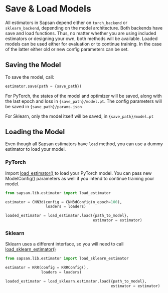 # Save & Load Models

All estimators in Sapsan depend either on `torch_backend` or `sklearn_backend`, depending on the model architecture. Both backends have save and load functions. Thus, no matter whether you are using included estimators or designing your own, both methods will be available. Loaded models can be used either for evaluation or to continue training. In the case of the latter either old or new config parameters can be set.

## Saving the Model
To save the model, call:

```python
estimator.save(path = {save_path})
```

For PyTorch, the states of the model and optimizer will be saved, along with the last epoch and loss in `{save_path}/model.pt`. The config parameters will be saved in `{save_path}/params.json`

For Sklearn, only the model itself will be saved, in `{save_path}/model.pt`

## Loading the Model

Even though all Sapsan estimators have `load` method, you can use a dummy estimator to load your model.


### PyTorch
Import [load_estimator()](/reference/api/#load_estimator) to load your  PyTorch model. You can pass new ModelConfig() parameters as well if you intend to continue training your model.

```python
from sapsan.lib.estimator import load_estimator

estimator = CNN3d(config = CNN3dConfig(n_epoch=100),
                  loaders = loaders)

loaded_estimator = load_estimator.load({path_to_model}, 
                                       estimator = estimator)
```

### Sklearn
Sklearn uses a different interface, so you will need to call [load_sklearn_estimator()](/reference/api/#load_sklearn_estimator)

```python
from sapsan.lib.estimator import load_sklearn_estimator

estimator = KRR(config = KRRConfig(),
                loaders = loaders)

loaded_estimator = load_sklearn.estimator.load({path_to_model}, 
                                               estimator = estimator)
```